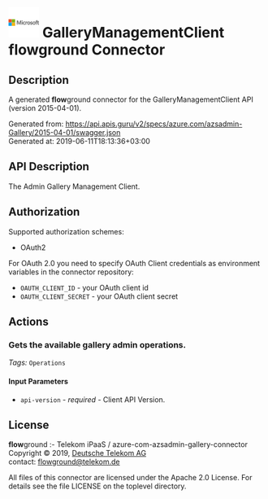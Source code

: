# ![LOGO](logo.png) GalleryManagementClient **flow**ground Connector

## Description

A generated **flow**ground connector for the GalleryManagementClient API (version 2015-04-01).

Generated from: https://api.apis.guru/v2/specs/azure.com/azsadmin-Gallery/2015-04-01/swagger.json<br/>
Generated at: 2019-06-11T18:13:36+03:00

## API Description

The Admin Gallery Management Client.

## Authorization

Supported authorization schemes:
- OAuth2

For OAuth 2.0 you need to specify OAuth Client credentials as environment variables in the connector repository:
* `OAUTH_CLIENT_ID` - your OAuth client id
* `OAUTH_CLIENT_SECRET` - your OAuth client secret

## Actions

### Gets the available gallery admin operations.

*Tags:* `Operations`

#### Input Parameters
* `api-version` - _required_ - Client API Version.

## License

**flow**ground :- Telekom iPaaS / azure-com-azsadmin-gallery-connector<br/>
Copyright © 2019, [Deutsche Telekom AG](https://www.telekom.de)<br/>
contact: flowground@telekom.de

All files of this connector are licensed under the Apache 2.0 License. For details
see the file LICENSE on the toplevel directory.

